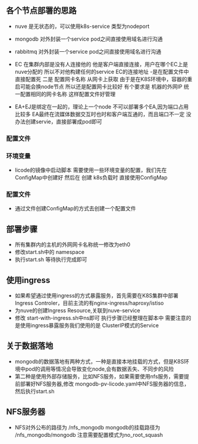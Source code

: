 ## 各个节点部署的思路
-  nuve 是无状态的，可以使用k8s-service 类型为nodeport
-  mongodb 对外封装一个service pod之间直接使用域名进行沟通
-  rabbitmq 对外封装一个service pod之间直接使用域名进行沟通
-  EC 在集群内部是没有人连接他的 他是客户端直接连接，用户在哪个EC上是nuve分配的 所以不对他构建任何的service
   EC的连接地址 -是在配置文件中直接配置死  二是 配置网卡名称 从网卡上获取
   由于是在K8S环境中，容器的重启可能会换node节点 所以还是配置网卡比较好  有个要求是 机器的外网IP 统一配置相同的网卡名称  这样配置文件好管理

-  EA+EJ是绑定在一起的，理论上一个node 不可以部署多个EA,因为端口占用比较多 EA最终在流媒体数据交互时也时和客户端互通的，而且端口不一定 没办法创建servie，直接部署成pod即可


### 配置文件
### 环境变量
- licode的镜像中启动脚本 需要使用一些环境变量的配置，我们先在ConfigMap中创建好
然后在 创建 k8s负载时 直接使用ConfigMap

### 配置文件
- 通过文件创建ConfigMap的方式去创建一个配置文件


## 部署步骤
- 所有集群内的主机的外网网卡名称统一修改为eth0
- 修改start.sh中的  namespace
- 执行start.sh 等待执行完成即可

## 使用ingress
- 如果希望通过使用ingress的方式暴露服务，首先需要在K8S集群中部署Ingress  Controler，目前主流的有nginx-ingress/haproxy/istiso
- 为nuve的创建Ingress Resource,关联到nuve-service
- 修改  start-with-ingress.sh中ns即可   执行步骤已经整理在脚本中   需要注意的是使用ingress暴露服务我们使用的是 ClusterIP模式的Service

## 关于数据落地
- mongodb的数据落地有两种方式，一种是直接本地挂载的方式，但是K8S环境中pod的调用等情况会导致变化node,会有数据丢失、不同步的风险
- 第二种是使用外部存储服务，比如NFS服务，如果需要使用nfs服务，需要提前部署好NFS服务器,修改  mongodb-pv-licode.yaml中NFS服务器的信息，然后执行start.sh

## NFS服务器
- NFS对外公布的路径为 /nfs_mongodb    mongodb的挂载路径为  /nfs_mongodb/mongodb  注意需要配置模式为no_root_squash
